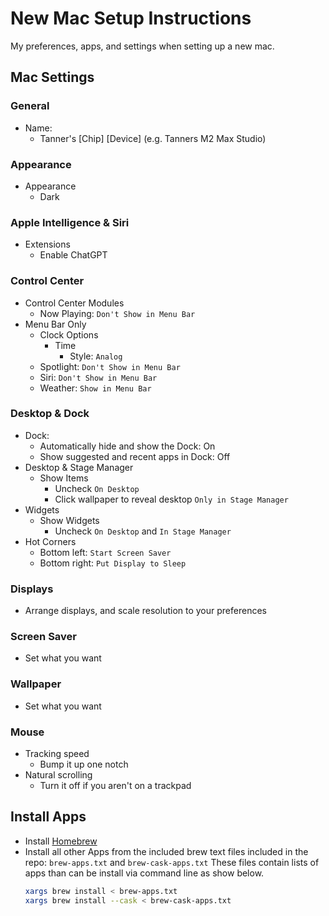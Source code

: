 
# New Mac Setup Instructions

My preferences, apps, and settings when setting up a new mac.


## Mac Settings

### General
- Name:
    - Tanner's [Chip] [Device] (e.g. Tanners M2 Max Studio)

### Appearance
- Appearance
    - Dark

### Apple Intelligence & Siri
- Extensions
    - Enable ChatGPT

### Control Center
- Control Center Modules
    - Now Playing: `Don't Show in Menu Bar`
- Menu Bar Only
    - Clock Options
        - Time
            - Style: `Analog`
    - Spotlight: `Don't Show in Menu Bar`
    - Siri: `Don't Show in Menu Bar`
    - Weather: `Show in Menu Bar`

### Desktop & Dock
- Dock:
    - Automatically hide and show the Dock: On
    - Show suggested and recent apps in Dock: Off
- Desktop & Stage Manager
    - Show Items
        - Uncheck `On Desktop`
        - Click wallpaper to reveal desktop `Only in Stage Manager`
- Widgets
    - Show Widgets
        - Uncheck `On Desktop` and `In Stage Manager`
- Hot Corners
    - Bottom left: `Start Screen Saver`
    - Bottom right: `Put Display to Sleep`

### Displays
- Arrange displays, and scale resolution to your preferences

### Screen Saver
- Set what you want

### Wallpaper
- Set what you want

### Mouse
- Tracking speed
    - Bump it up one notch
- Natural scrolling
    - Turn it off if you aren't on a trackpad
## Install Apps

- Install [Homebrew](https://brew.sh)
- Install all other Apps from the included brew text files included in the repo: `brew-apps.txt` and `brew-cask-apps.txt` These files contain lists of apps than can be install via command line as show below.
    ```bash
    xargs brew install < brew-apps.txt
    xargs brew install --cask < brew-cask-apps.txt
    ```



    

